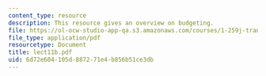 ```yaml
---
content_type: resource
description: This resource gives an overview on budgeting.
file: https://ol-ocw-studio-app-qa.s3.amazonaws.com/courses/1-259j-transit-management-fall-2006/6d72e604105d887271e4b856b51ce3db_lect11b.pdf
file_type: application/pdf
resourcetype: Document
title: lect11b.pdf
uid: 6d72e604-105d-8872-71e4-b856b51ce3db
---
```

